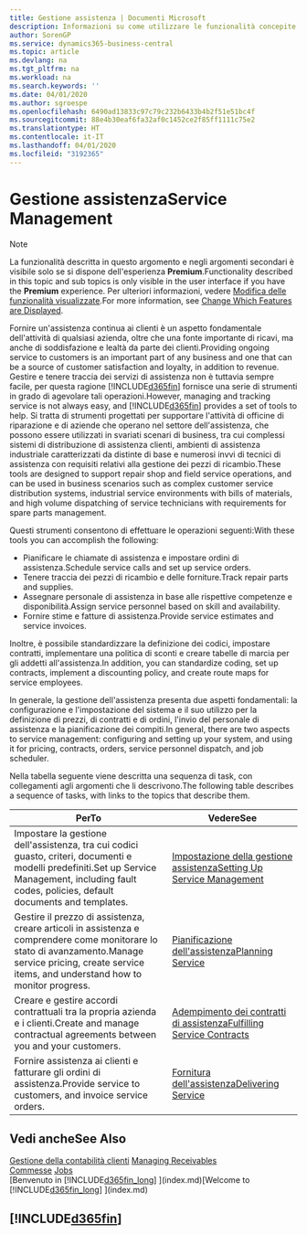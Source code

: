 ```yaml
---
title: Gestione assistenza | Documenti Microsoft
description: Informazioni su come utilizzare le funzionalità concepite per supportare l'attività di officine di riparazione e le operazioni di assistenza su campo.
author: SorenGP
ms.service: dynamics365-business-central
ms.topic: article
ms.devlang: na
ms.tgt_pltfrm: na
ms.workload: na
ms.search.keywords: ''
ms.date: 04/01/2020
ms.author: sgroespe
ms.openlocfilehash: 6490ad13833c97c79c232b6433b4b2f51e51bc4f
ms.sourcegitcommit: 88e4b30eaf6fa32af0c1452ce2f85ff1111c75e2
ms.translationtype: HT
ms.contentlocale: it-IT
ms.lasthandoff: 04/01/2020
ms.locfileid: "3192365"
---
```

# <a name="service-management"></a><span data-ttu-id="aac09-103">Gestione assistenza</span><span class="sxs-lookup"><span data-stu-id="aac09-103">Service Management</span></span>
> [!NOTE]
> <span data-ttu-id="aac09-104">La funzionalità descritta in questo argomento e negli argomenti secondari è visibile solo se si dispone dell'esperienza **Premium**.</span><span class="sxs-lookup"><span data-stu-id="aac09-104">Functionality described in this topic and sub topics is only visible in the user interface if you have the **Premium** experience.</span></span> <span data-ttu-id="aac09-105">Per ulteriori informazioni, vedere [Modifica delle funzionalità visualizzate](ui-experiences.md).</span><span class="sxs-lookup"><span data-stu-id="aac09-105">For more information, see [Change Which Features are Displayed](ui-experiences.md).</span></span>

<span data-ttu-id="aac09-106">Fornire un'assistenza continua ai clienti è un aspetto fondamentale dell'attività di qualsiasi azienda, oltre che una fonte importante di ricavi, ma anche di soddisfazione e lealtà da parte dei clienti.</span><span class="sxs-lookup"><span data-stu-id="aac09-106">Providing ongoing service to customers is an important part of any business and one that can be a source of customer satisfaction and loyalty, in addition to revenue.</span></span> <span data-ttu-id="aac09-107">Gestire e tenere traccia dei servizi di assistenza non è tuttavia sempre facile, per questa ragione [!INCLUDE[d365fin](includes/d365fin_md.md)] fornisce una serie di strumenti in grado di agevolare tali operazioni.</span><span class="sxs-lookup"><span data-stu-id="aac09-107">However, managing and tracking service is not always easy, and [!INCLUDE[d365fin](includes/d365fin_md.md)] provides a set of tools to help.</span></span> <span data-ttu-id="aac09-108">Si tratta di strumenti progettati per supportare l'attività di officine di riparazione e di aziende che operano nel settore dell'assistenza, che possono essere utilizzati in svariati scenari di business, tra cui complessi sistemi di distribuzione di assistenza clienti, ambienti di assistenza industriale caratterizzati da distinte di base e numerosi invvi di tecnici di assistenza con requisiti relativi alla gestione dei pezzi di ricambio.</span><span class="sxs-lookup"><span data-stu-id="aac09-108">These tools are designed to support repair shop and field service operations, and can be used in business scenarios such as complex customer service distribution systems, industrial service environments with bills of materials, and high volume dispatching of service technicians with requirements for spare parts management.</span></span>  

 <span data-ttu-id="aac09-109">Questi strumenti consentono di effettuare le operazioni seguenti:</span><span class="sxs-lookup"><span data-stu-id="aac09-109">With these tools you can accomplish the following:</span></span>  

* <span data-ttu-id="aac09-110">Pianificare le chiamate di assistenza e impostare ordini di assistenza.</span><span class="sxs-lookup"><span data-stu-id="aac09-110">Schedule service calls and set up service orders.</span></span>  
* <span data-ttu-id="aac09-111">Tenere traccia dei pezzi di ricambio e delle forniture.</span><span class="sxs-lookup"><span data-stu-id="aac09-111">Track repair parts and supplies.</span></span>  
* <span data-ttu-id="aac09-112">Assegnare personale di assistenza in base alle rispettive competenze e disponibilità.</span><span class="sxs-lookup"><span data-stu-id="aac09-112">Assign service personnel based on skill and availability.</span></span>  
* <span data-ttu-id="aac09-113">Fornire stime e fatture di assistenza.</span><span class="sxs-lookup"><span data-stu-id="aac09-113">Provide service estimates and service invoices.</span></span>  

<span data-ttu-id="aac09-114">Inoltre, è possibile standardizzare la definizione dei codici, impostare contratti, implementare una politica di sconti e creare tabelle di marcia per gli addetti all'assistenza.</span><span class="sxs-lookup"><span data-stu-id="aac09-114">In addition, you can standardize coding, set up contracts, implement a discounting policy, and create route maps for service employees.</span></span>  

<span data-ttu-id="aac09-115">In generale, la gestione dell'assistenza presenta due aspetti fondamentali: la configurazione e l'impostazione del sistema e il suo utilizzo per la definizione di prezzi, di contratti e di ordini, l'invio del personale di assistenza e la pianificazione dei compiti.</span><span class="sxs-lookup"><span data-stu-id="aac09-115">In general, there are two aspects to service management: configuring and setting up your system, and using it for pricing, contracts, orders, service personnel dispatch, and job scheduler.</span></span>  

<span data-ttu-id="aac09-116">Nella tabella seguente viene descritta una sequenza di task, con collegamenti agli argomenti che li descrivono.</span><span class="sxs-lookup"><span data-stu-id="aac09-116">The following table describes a sequence of tasks, with links to the topics that describe them.</span></span>   

|<span data-ttu-id="aac09-117">**Per**</span><span class="sxs-lookup"><span data-stu-id="aac09-117">**To**</span></span>|<span data-ttu-id="aac09-118">**Vedere**</span><span class="sxs-lookup"><span data-stu-id="aac09-118">**See**</span></span>|  
|------------|-------------|  
|<span data-ttu-id="aac09-119">Impostare la gestione dell'assistenza, tra cui codici guasto, criteri, documenti e modelli predefiniti.</span><span class="sxs-lookup"><span data-stu-id="aac09-119">Set up Service Management, including fault codes, policies, default documents and templates.</span></span>|[<span data-ttu-id="aac09-120">Impostazione della gestione assistenza</span><span class="sxs-lookup"><span data-stu-id="aac09-120">Setting Up Service Management</span></span>](service-setup-service.md)|  
|<span data-ttu-id="aac09-121">Gestire il prezzo di assistenza, creare articoli in assistenza e comprendere come monitorare lo stato di avanzamento.</span><span class="sxs-lookup"><span data-stu-id="aac09-121">Manage service pricing, create service items, and understand how to monitor progress.</span></span>|[<span data-ttu-id="aac09-122">Pianificazione dell'assistenza</span><span class="sxs-lookup"><span data-stu-id="aac09-122">Planning Service</span></span>](service-plan-service.md)|  
|<span data-ttu-id="aac09-123">Creare e gestire accordi contrattuali tra la propria azienda e i clienti.</span><span class="sxs-lookup"><span data-stu-id="aac09-123">Create and manage contractual agreements between you and your customers.</span></span>|[<span data-ttu-id="aac09-124">Adempimento dei contratti di assistenza</span><span class="sxs-lookup"><span data-stu-id="aac09-124">Fulfilling Service Contracts</span></span>](service-fulfill-service-contracts.md)|  
|<span data-ttu-id="aac09-125">Fornire assistenza ai clienti e fatturare gli ordini di assistenza.</span><span class="sxs-lookup"><span data-stu-id="aac09-125">Provide service to customers, and invoice service orders.</span></span>|[<span data-ttu-id="aac09-126">Fornitura dell'assistenza</span><span class="sxs-lookup"><span data-stu-id="aac09-126">Delivering Service</span></span>](service-deliver-service.md)|  

## <a name="see-also"></a><span data-ttu-id="aac09-127">Vedi anche</span><span class="sxs-lookup"><span data-stu-id="aac09-127">See Also</span></span>  
<span data-ttu-id="aac09-128">[Gestione della contabilità clienti](receivables-manage-receivables.md) </span><span class="sxs-lookup"><span data-stu-id="aac09-128">[Managing Receivables](receivables-manage-receivables.md) </span></span>  
<span data-ttu-id="aac09-129">[Commesse](projects-how-create-jobs.md) </span><span class="sxs-lookup"><span data-stu-id="aac09-129">[Jobs](projects-how-create-jobs.md) </span></span>  
<span data-ttu-id="aac09-130">[Benvenuto in [!INCLUDE[d365fin_long](includes/d365fin_long_md.md)] ](index.md)</span><span class="sxs-lookup"><span data-stu-id="aac09-130">[Welcome to [!INCLUDE[d365fin_long](includes/d365fin_long_md.md)] ](index.md)</span></span>

## [!INCLUDE[d365fin](includes/free_trial_md.md)]  
